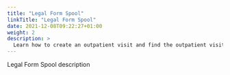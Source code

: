 ```yaml
---
title: "Legal Form Spool"
linkTitle: "Legal Form Spool"
date: 2021-12-08T09:22:27+01:00
weight: 2
description: >
  Learn how to create an outpatient visit and find the outpatient visit created previously
---
```


Legal Form Spool description
